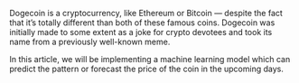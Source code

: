 Dogecoin is a cryptocurrency, like Ethereum or Bitcoin — despite the fact that it’s totally different than both of these famous coins. Dogecoin was initially made to some extent as a joke for crypto devotees and took its name from a previously well-known meme.

In this article, we will be implementing a machine learning model which can predict the pattern or forecast the price of the coin in the upcoming days.
